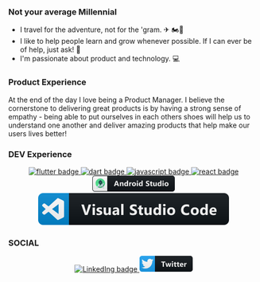 ### Not your average Millennial
 - I travel for the adventure, not for the 'gram. ✈ 🏍🏯
 - I like to help people learn and grow whenever possible. If I can ever be of help, just ask! 🙋
 - I'm passionate about product and technology. 💻
 
 ### Product Experience
 
 At the end of the day I love being a Product Manager. I believe the cornerstone to delivering great products is by having a strong sense of empathy - being able to put ourselves in each others shoes will help us to understand one another and deliver amazing products that help make our users lives better! 
 <!--With that being said, check out some of the products I've led:-->

<!--<table>
  <tbody>
   <tr>
  
  <!-- CLEAR -->
  <!--<td>
   <p align="center">
   <td style='text-align:center;vertical-align:middle'> 
     <a href="https://www.clearme.com/" target="_blank">
       <img src="https://lh3.googleusercontent.com/dEFDQLeroxeuWCFgP63XDVe4rXexryxvRr-IFC-TQI0jKDS0VZ1-UpZR5w-01HY20SM=s180-rw" alt="CLEAR logo" style="vertical-align:top margin:6px 4px" height="100px" width="100px">
   </a>-->
   
   <!--<br/>
      <a href="https://play.google.com/store/apps/details?id=com.clearme.clearapp" target="_blank"> 
        <img src="https://source.android.com/setup/images/Android_symbol_green_RGB.png" alt="Android logo" style="vertical-align:top margin:6px 4px" height="50px" width="75px">
      </a>
    </p>
    </td>-->
  
  <!-- JUSTICE-->

  <!--<td>
  <p align="center">
  <a href="https://www.shopjustice.com/" target="_blank"> 
        <img src="https://lh3.googleusercontent.com/o7rr0Vl5oD3YiJoHhmnUbYPT6BxmUwcHVghUKY9D-L0P5j30EJT5UrUK26lsHY7Gl_E=s180-rw" alt="Justice logo" style="vertical-align:top margin:6px 4px" height="100px" width="100px">
</a>-->
  
  <!--<br/>
   <a href="https://play.google.com/store/apps/details?id=com.tweenbrands.justice" target="_blank"> 
        <img src="https://source.android.com/setup/images/Android_symbol_green_RGB.png" alt="Android logo" style="vertical-align:top margin:6px 4px" height="50px" width="75px">
      </a>-->
  <!--
   <a href="https://apps.apple.com/us/app/live-justice/id1167143522" target="_blank"> 
    <img src="https://i.pinimg.com/originals/7e/f8/1a/7ef81ac41aee4eebecc92b99e9f45160.png" alt="iOS logo" style="vertical-align:top margin:6px 4px" height="50px" width="50px">
   </a>
   -->
   <!--
   <a href="#"> 
    <img src="https://www.xprosolutions.co.in/wp-content/uploads/2018/06/CMS-development-300x211.png" alt="CMS logo" style="vertical-align:top margin:6px 4px" height="50px" width="50px">
   </a>
   -->
<!--
</p>
</td>
-->
  
  
  
  <!--FIELDLENS -->
  
  <!--<td>
  <p align="center"> 
  <a href="https://fieldlens.com/" target="_blank"> 
        <img src="https://lh3.googleusercontent.com/EikA4Pa0csrk0sxbL32ApYkI5ya9TA67g6n6oq_G_xsJvOlTLY7ZUYFKTctixNDRww=s180-rw" alt="Fieldlens logo" style="vertical-align:top margin:6px 4px" height="100px" width="100px">
</a>
  -->
  <!--
  <br/>
   <a href="https://play.google.com/store/apps/details?id=com.fieldlens.android" target="_blank"> 
        <img src="https://source.android.com/setup/images/Android_symbol_green_RGB.png" alt="Fieldlens Android logo" style="vertical-align:top margin:6px 4px" height="50px" width="75px">
      </a>
  -->
  <!--
   <a href="https://apps.apple.com/us/app/fieldlens/id589565256" target="_blank"> 
    <img src="https://i.pinimg.com/originals/7e/f8/1a/7ef81ac41aee4eebecc92b99e9f45160.png" alt="Fieldlens iOS logo" style="vertical-align:top margin:6px 4px" height="50px" width="50px">
   </a>
   -->
   <!--
   <a href="https://fieldlens.com/" target="_blank"> 
      <img src="https://cdn.onlinewebfonts.com/svg/img_564264.png" alt="Fieldlens desktop logo" style="vertical-align:top margin:6px 4px" height="50px" width="50px">
    </a>
   -->
   <!--
  </p>
 </td>
 </tr>
 </tbody>
</table>-->
 
 
 ### DEV Experience
 
 <p align="center">
  <a href="https://flutter.dev/" target="_blank"> 
<img src="https://github.com/MikeCodesDotNET/ColoredBadges/blob/master/png/dev/frameworks/flutter.png?raw=true" alt="flutter badge" style="vertical-align:top margin:6px 4px">
</a>

<a href="https://dart.dev/" target="_blank"> 
<img src="https://github.com/MikeCodesDotNET/ColoredBadges/blob/master/png/dev/languages/dart_colour.png?raw=true" alt="dart badge" style="vertical-align:top margin:6px 4px">
</a>

<a href="https://developer.mozilla.org/en-US/docs/Web/JavaScript" target="_blank"> 
<img src="https://github.com/MikeCodesDotNET/ColoredBadges/blob/master/png/dev/languages/js.png?raw=true" alt="javascript badge" style="vertical-align:top margin:6px 4px">
</a>

 <a href="https://react.dev/" target="_blank"> 
<img src="https://github.com/MikeCodesDotNET/ColoredBadges/blob/master/png/dev/frameworks/react.png?raw=true" alt="react badge" style="vertical-align:top margin:6px 4px">
</a>

<a href="https://developer.android.com/studio" target="_blank"> 
<img src="https://github.com/MikeCodesDotNET/ColoredBadges/blob/master/png/dev/tools/android_studio_colour.png?raw=true" alt="android studio badge" style="vertical-align:top margin:6px 4px">
</a>

<a href="https://code.visualstudio.com/" target="_blank"> 
<img src="https://github.com/MikeCodesDotNET/ColoredBadges/raw/master/svg/dev/tools/visualstudio_code.svg" alt="vs code badge" style="vertical-align:top margin:6px 4px">
</a>

</p>
 


### SOCIAL

<p align="center">

<a href="https://www.linkedin.com/in/matthewrmcguire/" target="_blank"> 
<img src="https://github.com/MikeCodesDotNET/ColoredBadges/blob/master/png/social/linkedin.png?raw=true" alt="LinkedIng badge" style="vertical-align:top margin:6px 4px">
</a>

<a href="https://twitter.com/venturebegins" target="_blank"> 
<img src="https://github.com/MikeCodesDotNET/ColoredBadges/blob/master/png/social/twitter.png?raw=true" alt="Twitter badge" style="vertical-align:top margin:6px 4px">
</a>

</p>


<!--
**mmcguire91/mmcguire91** is a ✨ _special_ ✨ repository because its `README.md` (this file) appears on your GitHub profile.

Here are some ideas to get you started:

- 🔭 I’m currently working on ...
- 🌱 I’m currently learning ...
- 👯 I’m looking to collaborate on ...
- 🤔 I’m looking for help with ...
- 💬 Ask me about ...
- 📫 How to reach me: ...
- 😄 Pronouns: ...
- ⚡ Fun fact: ...
-->
